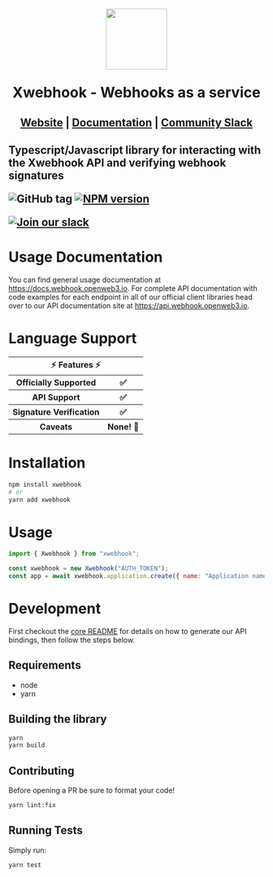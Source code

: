 <h1 align="center">
    <a style="text-decoration: none" href="https://webhook.openweb3.io">
      <img width="120" src="https://avatars.githubusercontent.com/u/80175132?s=200&v=4" />
      <p align="center">Xwebhook - Webhooks as a service</p>
    </a>
</h1>
<h2 align="center">
  <a href="https://webhook.openweb3.io">Website</a> | <a href="https://docs.webhook.openweb3.io">Documentation</a> | <a href="https://webhook.openweb3.io/slack">Community Slack</a>
<h2>

Typescript/Javascript library for interacting with the Xwebhook API and verifying webhook signatures

![GitHub tag](https://img.shields.io/github/tag/x-webhook/x-webhooks.svg)
[![NPM version](https://img.shields.io/npm/v/xwebhook.svg)](https://www.npmjs.com/package/xwebhook)

[![Join our slack](https://img.shields.io/badge/Slack-join%20the%20community-blue?logo=slack&style=social)](https://webhook.openweb3.io/slack/)

# Usage Documentation

You can find general usage documentation at <https://docs.webhook.openweb3.io>.  For complete API documentation with code examples for each endpoint in all of our official client libraries head over to our API documentation site at <https://api.webhook.openweb3.io>.

# Language Support

<table style="table-layout:fixed; white-space: nowrap;">
  <th colspan="2">⚡️ Features ⚡️</th>
  <tr>
    <th>Officially Supported</th>
    <th>✅</th>
  </tr>
  <tr>
    <th>API Support</th>
    <th>✅</th>
  </tr>
  <tr>
    <th>Signature Verification</th>
    <th>✅</th>
  </tr>
  <tr>
    <th>Caveats</th>
    <th>None! 🚀</th>
  </tr>
</table>

# Installation

```sh
npm install xwebhook
# or
yarn add xwebhook
```

# Usage

```js
import { Xwebhook } from "xwebhook";

const xwebhook = new Xwebhook("AUTH_TOKEN");
const app = await xwebhook.application.create({ name: "Application name" });
```
# Development


First checkout the [core README](../README.md#development) for details on how to generate our API bindings, then follow the steps below.

## Requirements

 - node
 - yarn

## Building the library
```sh
yarn
yarn build
```

## Contributing

Before opening a PR be sure to format your code!

```sh
yarn lint:fix
```

## Running Tests

Simply run:

```sh
yarn test
```
